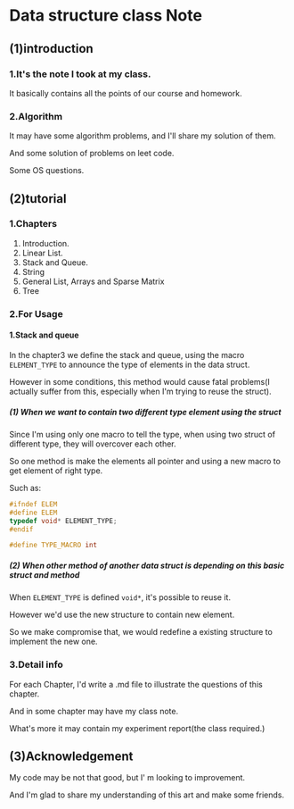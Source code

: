 # Data structure class Note

## (1)introduction
### 1.It's the note I took at my class. 
It basically contains all the points of our course and homework.
### 2.Algorithm
It may have some algorithm problems, and I'll share my solution of them.

And some solution of problems on leet code.

Some OS questions.

## (2)tutorial
### 1.Chapters
1. Introduction.
2. Linear List.
3. Stack and Queue.
4. String
5. General List, Arrays and Sparse Matrix
6. Tree

### 2.For Usage

#### 1.Stack and queue

In the chapter3 we define the stack and queue, using the macro `ELEMENT_TYPE` to announce the type of elements in the data struct. 

However in some conditions, this method would cause fatal problems(I actually suffer from this, especially when I'm trying to reuse the struct).

##### (1) When we want to contain two different type element using the struct

Since I'm using only one macro to tell the type, when using two struct of different type, they will overcover each other.

So one method is make the elements all pointer and using a new macro to get element of right type.

Such as:

```c
#ifndef ELEM
#define ELEM
typedef void* ELEMENT_TYPE;
#endif

#define TYPE_MACRO int
```

##### (2) When other method of another data struct is depending on this basic struct and method

When `ELEMENT_TYPE` is defined `void*`, it's possible to reuse it.

However we'd use the new structure to contain new element.

So we make compromise that, we would redefine a existing structure to implement the new one.

### 3.Detail info
For each Chapter, I'd write a .md file to illustrate the questions of this chapter.

And in some chapter may have my class note.

What's more it may contain my experiment report(the class required.)

## (3)Acknowledgement
My code may be not that good, but I' m looking to improvement.

And I'm glad to share my understanding of this art and make some friends.